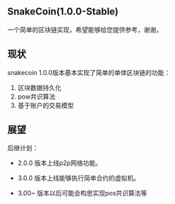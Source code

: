 ## SnakeCoin(1.0.0-Stable)

一个简单的区块链实现，希望能够给您提供参考，谢谢。

## 现状

snakecoin 1.0.0版本基本实现了简单的单体区块链的功能：

1. 区块数据持久化
2. pow共识算法
3. 基于账户的交易模型

## 展望

后继计划：

* 2.0.0 版本上线p2p网络功能。
* 3.0.0 版本上线能够执行简单合约的虚拟机。

* 3.00~ 版本以后可能会构思实现pos共识算法等
